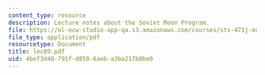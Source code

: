 ```yaml
---
content_type: resource
description: Lecture notes about the Soviet Moon Program.
file: https://ol-ocw-studio-app-qa.s3.amazonaws.com/courses/sts-471j-engineering-apollo-the-moon-project-as-a-complex-system-spring-2007/4bef3d48791fd8506aeba3ba217b0be0_lec09.pdf
file_type: application/pdf
resourcetype: Document
title: lec09.pdf
uid: 4bef3d48-791f-d850-6aeb-a3ba217b0be0
---
```

